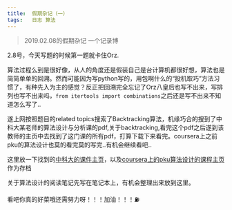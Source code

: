 ```yaml
---
title:	假期杂记（一）
tags:	日志 算法
---
```


> 2019.02.08的假期杂记 一个记录博

2.8号，今天写题的时候第一题就卡住Orz.

算法过程么到是很好像，从人的角度还是假装自己是台计算机都很好想，算法也是简简单单的回溯。然而可能因为写python写的，用包啊什么的“投机取巧”方法习惯了，有种先入为主的感觉？反正把回溯完全忘记了Orz八皇后也写不出来，写排列也写不出来吗，`from itertools import combinations`之后还是写不出来不知道怎么写了..

遂上网按照题目的related topics搜索了Backtracking算法，机缘巧合的搜到了中科大某老师的算法设计与分析课的pdf,关于backtracking,看完这个pdf之后遂到该教师的主页中去找到了这门课的所有pdf，打算下载下来看完。coursera上之前pku的算法设计也莫的看完莫的写完..有机会继续看吧..

这里放一下找到的[中科大的课件主页](http://staff.ustc.edu.cn/~xiaomj/teaching.html)，以及[coursera上的pku算法设计的课程主页](https://www.coursera.org/learn/suanfa-jichu/home/welcome)作为存档

关于算法设计的阅读笔记先写在笔记本上，有机会整理出来放到这里。

看吧你真的好菜哦还需努力呀！！！加油！！！⛽️
